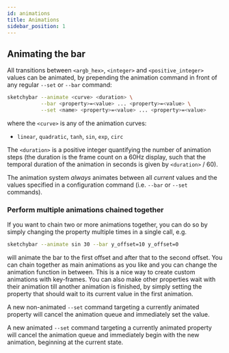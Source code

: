 ```yaml
---
id: animations
title: Animations
sidebar_position: 1
---
```

## Animating the bar
All transitions between `<argb_hex>`, `<integer>` and `<positive_integer>`
values can be animated, by prepending the animation command in front of any
regular `--set` or `--bar` command:

```bash
sketchybar --animate <curve> <duration> \
           --bar <property>=<value> ... <property>=<value> \
           --set <name> <property>=<value> ... <property>=<value>
```
where the `<curve>` is any of the animation curves:
- `linear`, `quadratic`, `tanh`, `sin`, `exp`, `circ`

The `<duration>` is a positive integer quantifying the number of animation
steps (the duration is the frame count on a 60Hz display, such that the
temporal duration of the animation in seconds is given by `<duration>` / 60).

The animation system *always* animates between all *current* values and the
values specified in a configuration command (i.e. `--bar` or `--set` commands).

### Perform multiple animations chained together
If you want to chain two or more animations together, you can do so by simply
changing the property multiple times in a single call, e.g.
```bash
sketchybar --animate sin 30 --bar y_offset=10 y_offset=0
```
will animate the bar to the first offset and after that to the second offset.
You can chain together as main animations as you like and you can change the
animation function in between. This is a nice way to create custom animations
with key-frames. You can also make other properties wait with their animation
till another animation is finished, by simply setting the property that should
wait to its current value in the first animation.

A new non-animated `--set` command targeting a currently animated property will
cancel the animation queue and immediately set the value.

A new animated `--set` command targeting a currently animated property will
cancel the animation queue and immediately begin with the new animation,
beginning at the current state.
